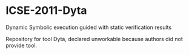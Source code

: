 # ICSE-2011-Dyta
Dynamic Symbolic execution guided with static verification results

Repository for tool Dyta, declared unworkable because authors did not provide tool. 
